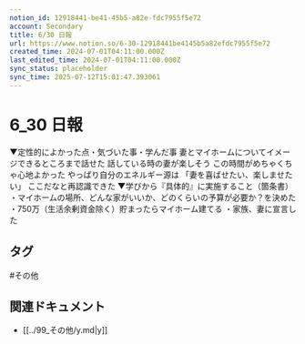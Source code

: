 ```yaml
---
notion_id: 12918441-be41-45b5-a82e-fdc7955f5e72
account: Secondary
title: 6/30 日報
url: https://www.notion.so/6-30-12918441be4145b5a82efdc7955f5e72
created_time: 2024-07-01T04:11:00.000Z
last_edited_time: 2024-07-01T04:11:00.000Z
sync_status: placeholder
sync_time: 2025-07-12T15:01:47.393061
---
```

# 6_30 日報

▼定性的によかった点・気づいた事・学んだ事
妻とマイホームについてイメージできるところまで話せた
話している時の妻が楽しそう
この時間がめちゃくちゃ心地よかった
やっぱり自分のエネルギー源は
「妻を喜ばせたい、楽しませたい」
ここだなと再認識できた
▼学びから『具体的』に実施すること（箇条書）
・マイホームの場所、どんな家がいいか、どのくらいの予算が必要か？を決めた
・750万（生活余剰資金除く）貯まったらマイホーム建てる
・家族、妻に宣言した

## タグ

#その他 

## 関連ドキュメント

- [[../99_その他/y.md|y]]
